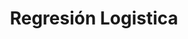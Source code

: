 ---
slug: regresion-logistica
title: Regresión Logistica
navigation: [
	{
		side: "left",
		title: "Regresión Ridge y Lasso",
		link: "regresion-ridge-y-lasso"
	},
	{
		side: "right",
		title: "K-Nearest Neighbors",
		link: "knearest-neighbors"
	}
]
---